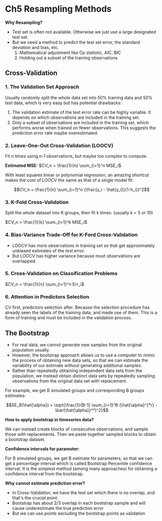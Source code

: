 # Ch5 Resampling Methods

**Why Resampling?**

- Test set is often not available. Otherwise we just use a large designated test set.
- But we need a method to predict the test set error, the standard deviation and bias, etc. 
   1. Mathematical adjustment like Cp statistic, AIC, BIC
   2. Holding out a subset of the training observations

## Cross-Validation

### 1. The Validation Set Approach

Usually randomly split the whole data set into 50% training data and 50% test data, which is very easy but has potential drawbacks:

1. The validation estimate of the test error rate can be highly variable. It depends on which observations are included in the training set.
2. Only a subset of observations are included in the training set, which performs worse when trained on fewer observations. This suggests the prediction error rate maybe overestimated.

### 2. Leave-One-Out Cross-Validation (LOOCV)

Fit n times using n-1 observations, but maybe too complex to compute.

**Estimated MSE:** $CV_n = \frac{1}{n} \sum_{i=1}^n MSE_i$ 

With least squares linear or polynomial regression, an amazing shortcut makes the cost of LOOCV the same as that of a single model fit:

$$CV_n = \frac{1}{n} \sum_{i=1}^n (\frac{y_i - \hat{y_i}}{1-h_i})^2$$

### 3. K-Fold Cross-Validation

Split the whole dataset into K groups, then fit k times: (usually k = 5 or 10)

$CV_n = \frac{1}{k} \sum_{i=1}^k MSE_i$ 

### 4. Bias-Variance Trade-Off for K-Ford Cross-Validation

* LOOCV has more observations in training set so that get approximately unbiased estimates of the test error.
* But LOOCV has higher variance because most observations are overlapped. 

### 5. Cross-Validation on Classification Problems

$CV_n = \frac{1}{n} \sum_{i=1}^n Err_i$ 

### 6. Attention in Predictors Selection

CV first, predictors selection after. Because the selection procedure has already seen the labels of the training data, and made use of them. This is a form of training and must be included in the validation process.

## The Bootstrap

- For real data, we cannot generate new samples from the original population usually.
- However, the bootstrap approach allows us to use a computer to mimic the process of obtaining new data sets, so that we can estimate the variability of our estimate without generating additional samples.
- Rather than repeatedly obtaining independent data sets from the population, we instead obtain distinct data sets by repeatedly sampling observations from the original data set with replacement.

For example, we get B simulated groups and corresponding B groups estimates:

$$SE_B(\hat{\alpha}) = \sqrt{\frac{1}{B-1} \sum_{r=1}^B (\hat{\alpha}^{*r} - \bar{\hat{\alpha}}^*)^2}$$

**How to apply bootstrap in timeseries data?**

We can instead create blocks of consecutive observations, and sample those with replacements. Then we paste together sampled blocks to obtain a bootstrap dataset.

**Confidence intervals for parameter:**

For B simulated groups, we get B estimate for parameters, so that we can get a percentage interval which is called Bootstrap Percentile confidence interval. It is the simplest method (among many approaches) for obtaining a confidence interval from the bootstrap.

**Why cannot estimate prediction error?**

- In Cross-Validation, we have the test set which there is no overlap, and that's the crucial point.
- Bootstrap has about 2/3 overlap in each bootstrap sample and will cause underestimate the true prediction error
- But we can use points excluding the bootstrap points as validation
